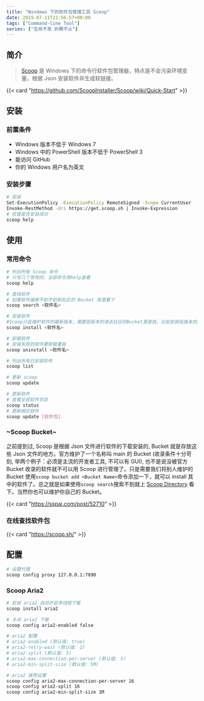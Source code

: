```yaml
---
title: "Windows 下的软件包管理工具 Scoop"
date: 2019-07-11T21:56:57+08:00
tags: ["Command-line Tool"]
series: ["生命不息 折腾不止"]
---
```


## 简介

> [Scoop](https://scoop.sh/) 是 Windows 下的命令行软件包管理器，特点是不会污染环境变量，根据 Json 安装软件并生成软链接。

{{< card "https://github.com/ScoopInstaller/Scoop/wiki/Quick-Start" >}}

## 安装

### 前置条件

- Windows 版本不低于 Windows 7
- Windows 中的 PowerShell 版本不低于 PowerShell 3
- 能访问 GitHub
- 你的 Windows 用户名为英文

### 安装步骤

```bash
# 安装
Set-ExecutionPolicy -ExecutionPolicy RemoteSigned -Scope CurrentUser
Invoke-RestMethod -Uri https://get.scoop.sh | Invoke-Expression
# 检查是否安装成功
scoop help
```

## 使用

### 常用命令

```bash
# 列出所有 Scoop 命令
# 只写几个常用的，全部命令用help查看
scoop help

# 查找软件
# 如果软件搜索不到不妨到社区的 Bucket 库里看下
scoop search <软件名>

# 安装软件
#Scoop只会维护软件的最新版本，需要低版本的请去社区的Bucket里查找，比如安装低版本的JDK
scoop install <软件名>

# 卸载软件
# 安装失败的软件要卸载重装
scoop uninstall <软件名>

# 列出所有已安装软件
scoop list

# 更新 scoop
scoop update

# 更新软件
# 查看全部软件状态
scoop status
# 更新相应软件
scoop update [软件包]
```

### ~Scoop Bucket~

之前提到过, Scoop 是根据 Json 文件进行软件的下载安装的, Bucket 就是存放这些 Json 文件的地方。官方维护了一个名称叫 main 的 Bucket (收录条件十分苛刻, 举两个例子：必须是主流的开发者工具, 不可以有 GUI), 也不是说没被官方 Bucket 收录的软件就不可以用 Scoop 进行管理了。只是需要我们将别人维护的 Bucket 使用`scoop bucket add <Bucket Name>`命令添加一下，就可以 install 其中的软件了。总之就是如果使用`scoop search`搜索不到就上 [Scoop Directory](https://rasa.github.io/scoop-directory/by-bucket) 看下。当然你也可以维护你自己的 Bucket。

{{< card "https://sspai.com/post/52710" >}}

### 在线查找软件包

{{< card "https://scoop.sh/" >}}

## 配置

```bash
# 设置代理
scoop config proxy 127.0.0.1:7890
```

### Scoop Aria2

```bash
# 安装 aria2 自动开启多线程下载
scoop install aria2

# 关闭 aria2 下载
scoop config aria2-enabled false

# aria2 配置
# aria2-enabled (默认值: true)
# aria2-retry-wait (默认值: 2)
# aria2-split (默认值: 5)
# aria2-max-connection-per-server (默认值: 5)
# aria2-min-split-size (默认值: 5M)

# aria2 推荐设置
scoop config aria2-max-connection-per-server 16
scoop config aria2-split 16
scoop config aria2-min-split-size 1M
```
